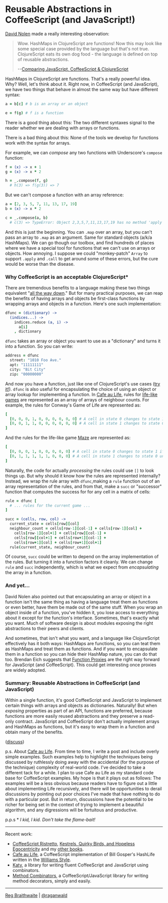 # Reusable Abstractions in CoffeeScript (and JavaScript!)

[David Nolen][swan] made a really interesting observation:

[swan]: https://github.com/swannodette

> Wow. HashMaps in ClojureScript are functions! Now this may look like some special case provided by the language but that's not true. ClojureScript eats its own dog food - the language is defined on top of reusable abstractions.
>
> --[Comparing JavaScript, CoffeeScript & ClojureScript](http://dosync.posterous.com/comparing-javascript-coffeescript-clojurescri)

HashMaps in ClojureScript are functions. That's a really powerful idea. Why? Well, let's think about it. Right now, in CoffeeScript (and JavaScript), we have two things that behave in almost the same way but have different syntax:

```coffeescript
a = b[c] # b is an array or an object

e = f(g) # f is a function
```

There is a good thing about this: The two different syntaxes signal to the reader whether we are dealing with arrays or functions.

There is a bad thing about this: None of the tools we develop for functions work with the syntax for arrays.

For example, we can *compose* any two functions with Underscore's `compose` function:

```coffeescript
f = (x) -> x + 1
g = (x) -> x * 2

h = _.compose(f, g)
  # h(3) => f(g(3)) => 7
```

But we can't compose a function with an array reference:

```coffeescript
a = [2, 3, 5, 7, 11, 13, 17, 19]
b = (x) -> x * 2

c = _.compose(a, b)
  # c(3) => TypeError: Object 2,3,5,7,11,13,17,19 has no method 'apply'
```

And this is just the beginning. You can `.map` over an array, but you can't pass an array to `.map` as an argument. Same for standard objects (a/k/a HashMaps). We can go though our toolbox, and find hundreds of places where we have a special tool for functions that we can't use on arrays or objects. How annoying. I suppose we could "monkey-patch" `Array` to support `.apply` and `.call` to get around some of these errors, but the cure would be worse than the disease.

### Why CoffeeScript is an acceptable ClojureScript\*

There are tremendous benefits to a language making these two things equivalent "[all the way down][turtles]." But for many practical purposes, we can reap the benefits of having arrays and objects be first-class functions by wrapping arrays and objects in a function. Here's one such implementation:

```coffeescript
dfunc = (dictionary) ->
  (indices...) ->
    indices.reduce (a, i) ->
      a[i]
    , dictionary
```

`dfunc` takes an array or object you want to use as a "dictionary" and turns it into a function. So you can write:

```coffeescript
address = dfunc
  street: "1010 Foo Ave."
  apt: "11111111"
  city: "Bit City"
  zip: "00000000"
```

And now you have a function, just like one of ClojureScript's use cases ([try it!][try]). `dfunc` is also useful for encapsulating the choice of using an object or array lookup for implementing a  function. In [Cafe au Life][cafe], rules for [life-like games][ll] are represented as an array of arrays of neighbour counts. For example, the rules for Conway's Game of Life are represented as:

```coffeescript
[
  [0, 0, 0, 1, 0, 0, 0, 0, 0, 0] # A cell in state 0 changes to state 1 if it has exactly 3 neighbours
  [0, 0, 1, 1, 0, 0, 0, 0, 0, 0] # A cell in state 1 changes to state 0 unless it has 2 or 3 neighbours
]
```

And the rules for the life-like game [Maze][maze] are represented as:

```coffeescript
[
  [0, 0, 0, 1, 0, 0, 0, 0, 0] # A cell in state 0 changes to state 1 if it has exactly 3 neighbours
  [0, 1, 1, 1, 1, 1, 0, 0, 0] # A cell in state 1 changes to state 0 unless it has 1 to 5 neighbours
]
```

Naturally, the code for actually *processing* the rules could use `[]` to look things up. But why should it know how the rules are represented internally? Instead, we wrap the rule array with `dfunc`,making a `rule` function out of an array representation of the rules, and from that, make a `succ` or "successor" function that computes the success for for any cell in a matrix of cells:

```coffeescript
rule = dfunc [
  # ... rules for the current game ...
]

succ = (cells, row, col) ->
  current_state = cells[row][col]
  neighbour_count = cells[row-1][col-1] + cells[row-1][col] +
    cells[row-1][col+1] + cells[row][col-1] +
    cells[row][col+1] + cells[row+1][col-1] +
    cells[row+1][col] + cells[row+1][col+1]
  rule(current_state, neighbour_count)
```

Of course, `succ` could be written to depend on the array implementation of the rules. But turning it into a function factors it cleanly. We can change `rule` and `succ` independently, which is what we expect from *encapsulating* the array in a function.

[maze]: http://www.conwaylife.com/wiki/Maze
[turtles]: http://en.wikipedia.org/wiki/Turtles_all_the_way_down
[try]: http://coffeescript.org/#try:dfunc%20%3D%20(dictionary)%20-%3E%0A%20%20(indices...)%20-%3E%0A%20%20%20%20indices.reduce%20(a%2C%20i)%20-%3E%0A%20%20%20%20%20%20a%5Bi%5D%0A%20%20%20%20%2C%20dictionary%0A%0Aaddress%20%3D%20dfunc%0A%20%20street%3A%20%221010%20Foo%20Ave.%22%0A%20%20apt%3A%20%2211111111%22%0A%20%20city%3A%20%22Bit%20City%22%0A%20%20zip%3A%20%2200000000%22%0A%0Aalert%20address('city')%0A%0A

### And yet...

David Nolen also pointed out that encapsulating an array or object in a function isn't the same thing as having a language treat them as functions or even better, have them be made out of the same stuff. When you wrap an object inside of a function, you've hidden it, you lose access to everything about it except for the function's interface. Sometimes, that's exactly what you want. Much of software design is about modules exposing the right abstractions to their peers and clients.

And sometimes, that isn't what you want, and a language like ClojureScript effectively has it both ways: HashMaps are functions, so you can teat them as HashMaps and treat them as functions. And if you want to encapsulate them in a function so you can hide their HashMap nature, you can do that too. Brendan Eich suggests that [Function Proxies][proxies] are the right way forward for JavaScript (and CoffeeScript). This could get interesting once proxies are widely adopted.

[proxies]: http://wiki.ecmascript.org/doku.php?id=harmony:proxies
[lib]: http://code.google.com/p/es-lab/source/browse/trunk/src/proxies/DirectProxies.js

### Summary: Reusable Abstractions in CoffeeScript (and JavaScript)

Within a single function, it's good CoffeeScript and JavaScript to implement certain things with arrays and objects as dictionaries. Naturally! But when *exposing* properties as part of an API, functions are preferred, because functions are more easily reused abstractions and they preserve a read-only contract. JavaScript and CoffeeScript don't actually implement arrays and HashMaps as functions, but it's easy to wrap them in a function and obtain many of the benefits.

[cafe]: http://raganwald.github.com/cafeaulife/docs/cafeaulife.html
[ll]: http://www.conwaylife.com/wiki/Cellular_automaton#Well-known_Life-like_cellular_automata

([discuss](http://news.ycombinator.com/item?id=3528744))

p.s. About [Cafe au Life][cafe]. From time to time, I write a post and include overly simple examples. Such examples help to highlight the techniques being discussed by ruthlessly doing away with the accidental (for the purpose of the technique) complexity of real-world code. I've decided to take a different tack for a while. I plan to use Cafe au Life as my standard code base for CoffeeScript examples. My hope is that it plays out as follows: The examples will be a less obvious because readers have to figure out a little about implementing Life recursively, and there will be opportunities to derail discussions by pointing out poor choices I've made that have nothing to do with a particular post. But in return, discussions have the potential to be richer for being set in the context of trying to implement a beautiful algorithm, and any digressions will be fortuitous and productive.

p.p.s \* *I kid, I kid. Don't take the flame-bait!*

---

Recent work:

* [CoffeeScript Ristretto](http://leanpub.com/coffeescript-ristretto), [Kestrels, Quirky Birds, and Hopeless Egocentricity](http://leanpub.com/combinators) and my [other books](http://leanpub.com/u/raganwald).
* [Cafe au Life](http://recursiveuniver.se), a CoffeeScript implementation of Bill Gosper's HashLife written in the [Williams Style](https://github.com/raganwald/homoiconic/blob/master/2011/11/COMEFROM.md).
* [Katy](http://github.com/raganwald/Katy), a library for writing fluent CoffeeScript and JavaScript using combinators.
* [Method Combinators](https://github.com/raganwald/method-combinators), a CoffeeScript/JavaScript library for writing method decorators, simply and easily. 

---

[Reg Braithwaite](http://braythwayt.com) | [@raganwald](http://twitter.com/raganwald)